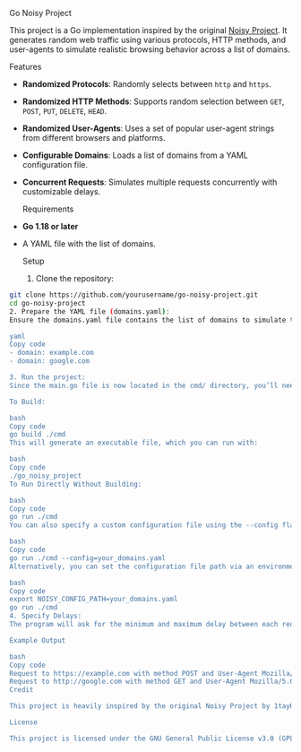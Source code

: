   Go Noisy Project

This project is a Go implementation inspired by the original [Noisy Project](https://github.com/1tayH/noisy). It generates random web traffic using various protocols, HTTP methods, and user-agents to simulate realistic browsing behavior across a list of domains.

   Features

- **Randomized Protocols**: Randomly selects between `http` and `https`.
- **Randomized HTTP Methods**: Supports random selection between `GET`, `POST`, `PUT`, `DELETE`, `HEAD`.
- **Randomized User-Agents**: Uses a set of popular user-agent strings from different browsers and platforms.
- **Configurable Domains**: Loads a list of domains from a YAML configuration file.
- **Concurrent Requests**: Simulates multiple requests concurrently with customizable delays.

   Requirements

- **Go 1.18 or later**
- A YAML file with the list of domains.

   Setup

    1. Clone the repository:

```bash
git clone https://github.com/yourusername/go-noisy-project.git
cd go-noisy-project
2. Prepare the YAML file (domains.yaml):
Ensure the domains.yaml file contains the list of domains to simulate traffic. Here's an example format:

yaml
Copy code
- domain: example.com
- domain: google.com

3. Run the project:
Since the main.go file is now located in the cmd/ directory, you’ll need to run the project using the following commands.

To Build:

bash
Copy code
go build ./cmd
This will generate an executable file, which you can run with:

bash
Copy code
./go_noisy_project
To Run Directly Without Building:

bash
Copy code
go run ./cmd
You can also specify a custom configuration file using the --config flag:

bash
Copy code
go run ./cmd --config=your_domains.yaml
Alternatively, you can set the configuration file path via an environment variable:

bash
Copy code
export NOISY_CONFIG_PATH=your_domains.yaml
go run ./cmd
4. Specify Delays:
The program will ask for the minimum and maximum delay between each request (in seconds). Simply provide the values when prompted.

Example Output

bash
Copy code
Request to https://example.com with method POST and User-Agent Mozilla/5.0 (Windows NT 10.0; Win64; x64) AppleWebKit/537.36 (KHTML, like Gecko) Chrome/58.0.3029.110 Safari/537.3 returned status: 200 OK
Request to http://google.com with method GET and User-Agent Mozilla/5.0 (Macintosh; Intel Mac OS X 10_11_6) AppleWebKit/537.36 (KHTML, like Gecko) Chrome/52.0.2743.116 Safari/537.36 returned status: 200 OK
Credit

This project is heavily inspired by the original Noisy Project by 1tayH. While this implementation is written in Go for improved performance, the overall idea and design are derived from the original project. Please check out and support the original work!

License

This project is licensed under the GNU General Public License v3.0 (GPL-3.0), in accordance with the original project's license.